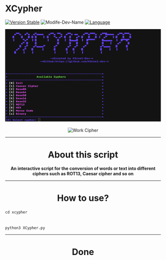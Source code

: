 # XCypher
[![Version Stable](https://img.shields.io/badge/os-linux-brightgreen)](https://github.com/K3rnel-Dev/XCypher)
![Modife-Dev-Name](https://img.shields.io/badge/ModifyRepoDev-K3rnel-red)
[![Language](https://img.shields.io/badge/Language-Python-e4181c.svg?labelColor=000000)](https://github.com/K3rnel-dev/XCypher/)
<div align="center">
<img src="https://github.com/K3rnel-Dev/XCypher/blob/main/screens/screen.png" width='600px' height='300px' alt="XCypher Screen">
<br><br>
<img src="https://readme-typing-svg.demolab.com?font=Fira+Code&size=30&pause=320&width=500&lines=Work+Cyphers;Interactiev+Script" alt="Work Cipher">
<hr>
<h1>About this script</h1>
<strong>An interactive script for the conversion of words or text into different ciphers such as ROT13, Caesar cipher and so on</strong>


---

<strong><h1>How to use?</h1></strong>
</div>
<code>cd xcypher
<br>
python3 XCypher.py
</code>

---

<h1 align="center">Done</h1>
